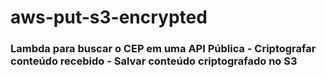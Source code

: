 # aws-put-s3-encrypted

### Lambda para buscar o CEP em uma API Pública - Criptografar conteúdo recebido - Salvar conteúdo criptografado no S3 ###
